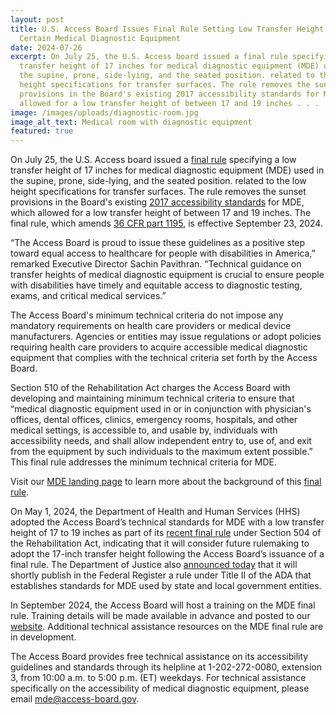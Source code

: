 ```yaml
---
layout: post
title: U.S. Access Board Issues Final Rule Setting Low Transfer Height for
  Certain Medical Diagnostic Equipment
date: 2024-07-26
excerpt: On July 25, the U.S. Access board issued a final rule specifying a low
  transfer height of 17 inches for medical diagnostic equipment (MDE) used in
  the supine, prone, side-lying, and the seated position. related to the low
  height specifications for transfer surfaces. The rule removes the sunset
  provisions in the Board's existing 2017 accessibility standards for MDE, which
  allowed for a low transfer height of between 17 and 19 inches . . .
image: /images/uploads/diagnostic-room.jpg
image_alt_text: Medical room with diagnostic equipment
featured: true
---
```

On July 25, the U.S. Access board issued a [final rule](https://www.federalregister.gov/documents/2024/07/25/2024-16266/standards-for-accessible-medical-diagnostic-equipment) specifying a low transfer height of 17 inches for medical diagnostic equipment (MDE) used in the supine, prone, side-lying, and the seated position. related to the low height specifications for transfer surfaces. The rule removes the sunset provisions in the Board's existing [2017 accessibility standards](https://www.regulations.gov/document/ATBCB-2012-0003-0077) for MDE, which allowed for a low transfer height of between 17 and 19 inches. The final rule, which amends [36 CFR part 1195](https://www.ecfr.gov/current/title-36/part-1195), is effective September 23, 2024.

“The Access Board is proud to issue these guidelines as a positive step toward equal access to healthcare for people with disabilities in America,” remarked Executive Director Sachin Pavithran. “Technical guidance on transfer heights of medical diagnostic equipment is crucial to ensure people with disabilities have timely and equitable access to diagnostic testing, exams, and critical medical services.”

The Access Board's minimum technical criteria do not impose any mandatory requirements on health care providers or medical device manufacturers. Agencies or entities may issue regulations or adopt policies requiring health care providers to acquire accessible medical diagnostic equipment that complies with the technical criteria set forth by the Access Board.

Section 510 of the Rehabilitation Act charges the Access Board with developing and maintaining minimum technical criteria to ensure that “medical diagnostic equipment used in or in conjunction with physician's offices, dental offices, clinics, emergency rooms, hospitals, and other medical settings, is accessible to, and usable by, individuals with accessibility needs, and shall allow independent entry to, use of, and exit from the equipment by such individuals to the maximum extent possible.” This final rule addresses the minimum technical criteria for MDE.

Visit our [MDE landing page](https://www.access-board.gov/mde/) to learn more about the background of this [final rule](https://www.federalregister.gov/documents/2024/07/25/2024-16266/standards-for-accessible-medical-diagnostic-equipment).

On May 1, 2024, the Department of Health and Human Services (HHS) adopted the Access Board’s technical standards for MDE with a low transfer height of 17 to 19 inches as part of its [recent final rule](https://www.federalregister.gov/documents/2024/05/09/2024-09237/nondiscrimination-on-the-basis-of-disability-in-programs-or-activities-receiving-federal-financial) under Section 504 of the Rehabilitation Act, indicating that it will consider future rulemaking to adopt the 17-inch transfer height following the Access Board’s issuance of a final rule. The Department of Justice also [announced today](https://www.justice.gov/opa/pr/justice-department-publish-final-rule-improve-access-medical-care-people-disabilities) that it will shortly publish in the Federal Register a rule under Title II of the ADA that establishes standards for MDE used by state and local government entities.

In September 2024, the Access Board will host a training on the MDE final rule. Training details will be made available in advance and posted to our [website](https://www.access-board.gov/webinars/). Additional technical assistance resources on the MDE final rule are in development.

The Access Board provides free technical assistance on its accessibility guidelines and standards through its helpline at 1-202-272-0080, extension 3, from 10:00 a.m. to 5:00 p.m. (ET) weekdays. For technical assistance specifically on the accessibility of medical diagnostic equipment, please email [mde@access-board.gov](mailto:mde@access-board.gov).